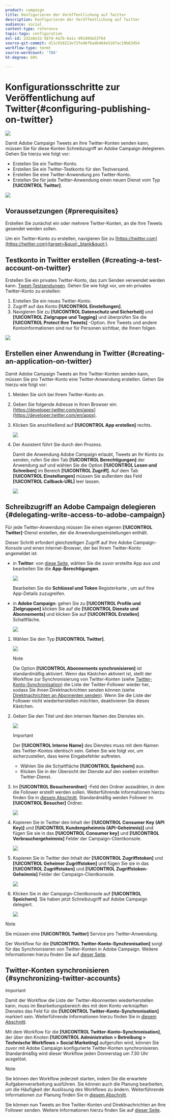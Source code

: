 ```yaml
---
product: campaign
title: Konfigurieren der Veröffentlichung auf Twitter
description: Konfigurieren der Veröffentlichung auf Twitter
audience: social
content-type: reference
topic-tags: configuration
exl-id: 2d2a6e32-587d-4a7b-ba1c-d9140da53f64
source-git-commit: d11c918213e72fe4bf6adb464e516fac19b63d54
workflow-type: tm+mt
source-wordcount: '784'
ht-degree: 60%

---
```


# Konfigurationsschritte zur Veröffentlichung auf Twitter{#configuring-publishing-on-twitter}

![](../../assets/v7-only.svg)

Damit Adobe Campaign Tweets an Ihre Twitter-Konten senden kann, müssen Sie für diese Konten Schreibzugriff an Adobe Campaign delegieren. Gehen Sie hierzu wie folgt vor:

* Erstellen Sie ein Twitter-Konto.
* Erstellen Sie ein Twitter-Testkonto für den Testversand.
* Erstellen Sie eine Twitter-Anwendung pro Twitter-Konto.
* Erstellen Sie für jede Twitter-Anwendung einen neuen Dienst vom Typ **[!UICONTROL Twitter]**.

![](assets/social_diagram_twitter_service.png)

## Voraussetzungen {#prerequisites}

Erstellen Sie zunächst ein oder mehrere Twitter-Konten, an die Ihre Tweets gesendet werden sollen.

Um ein Twitter-Konto zu erstellen, navigieren Sie zu [https://twitter.com](https://twitter.com){target=&quot;_blank&quot;}.

## Testkonto in Twitter erstellen {#creating-a-test-account-on-twitter}

Erstellen Sie ein privates Twitter-Konto, das zum Senden verwendet werden kann. [Tweet-Testsendungen](../../social/using/publishing-on-twitter.md#sending-the-proof). Gehen Sie wie folgt vor, um ein privates Twitter-Konto zu erstellen:

1. Erstellen Sie ein neues Twitter-Konto.
1. Zugriff auf das Konto  **[!UICONTROL Einstellungen]**.
1. Navigieren Sie zu **[!UICONTROL Datenschutz und Sicherheit]** und **[!UICONTROL Zielgruppe und Tagging]** und überprüfen Sie die **[!UICONTROL Protect Ihre Tweets]** -Option. Ihre Tweets und andere Kontoinformationen sind nur für Personen sichtbar, die Ihnen folgen.

![](assets/social_twitter_test_page.png)

## Erstellen einer Anwendung in Twitter {#creating-an-application-on-twitter}

Damit Adobe Campaign Tweets an Ihre Twitter-Konten senden kann, müssen Sie pro Twitter-Konto eine Twitter-Anwendung erstellen. Gehen Sie hierzu wie folgt vor:

1. Melden Sie sich bei Ihrem Twitter-Konto an.
1. Geben Sie folgende Adresse in Ihren Browser ein: [https://developer.twitter.com/en/apps](https://developer.twitter.com/en/apps).
1. Klicken Sie anschließend auf **[!UICONTROL App erstellen]** rechts.

   ![](assets/social_create_twitter_app_001.png)

1. Der Assistent führt Sie durch den Prozess.

   Damit die Anwendung Adobe Campaign erlaubt, Tweets an Ihr Konto zu senden, rufen Sie den Tab **[!UICONTROL Berechtigungen]** der Anwendung auf und wählen Sie die Option **[!UICONTROL Lesen und Schreiben]** im Bereich **[!UICONTROL Zugriff]**. Auf dem Tab **[!UICONTROL Einstellungen]** müssen Sie außerdem das Feld **[!UICONTROL Callback-URL]** leer lassen.

   ![](assets/social_create_twitter_app_002.png)

## Schreibzugriff an Adobe Campaign delegieren {#delegating-write-access-to-adobe-campaign}

Für jede Twitter-Anwendung müssen Sie einen eigenen **[!UICONTROL Twitter]**-Dienst erstellen, der die Anwendungseinstellungen enthält.

Dieser Schritt erfordert gleichzeitigen Zugriff auf Ihre Adobe Campaign-Konsole und einen Internet-Browser, der bei Ihrem Twitter-Konto angemeldet ist:

* in **Twitter**: von [diese Seite](https://developer.twitter.com/en/portal/projects-and-apps), wählen Sie die zuvor erstellte App aus und bearbeiten Sie die **App-Berechtigungen**.

   ![](assets/social_twitter_service_002.png)

   Bearbeiten Sie die **Schlüssel und Token** Registerkarte , um auf Ihre App-Details zuzugreifen.

* in **Adobe Campaign**: gehen Sie zu **[!UICONTROL Profile und Zielgruppen]** klicken Sie auf die **[!UICONTROL Dienste und Abonnements]** und klicken Sie auf **[!UICONTROL Erstellen]** Schaltfläche.

   ![](assets/social_twitter_service_007.png)

1. Wählen Sie den Typ **[!UICONTROL Twitter]**.

   ![](assets/social_twitter_service_008.png)

   >[!NOTE]
   >
   >Die Option **[!UICONTROL Abonnements synchronisieren]** ist standardmäßig aktiviert. Wenn das Kästchen aktiviert ist, stellt der Workflow zur Synchronisierung von Twitter-Konten (siehe [Twitter-Konto-Synchronisation](#synchronizing-twitter-accounts)) die Liste der Twitter-Follower wieder her, sodass Sie ihnen Direktnachrichten senden können (siehe [Direktnachrichten an Abonnenten senden](../../social/using/publishing-on-twitter.md#sending-direct-messages-to-subscribers)). Wenn Sie die Liste der Follower nicht wiederherstellen möchten, deaktivieren Sie dieses Kästchen.

1. Geben Sie den Titel und den internen Namen des Dienstes ein.

   ![](assets/social_twitter_service_009.png)

   >[!IMPORTANT]
   >
   >Der **[!UICONTROL Interne Name]** des Dienstes muss mit dem Namen des Twitter-Kontos identisch sein. Gehen Sie wie folgt vor, um sicherzustellen, dass keine Eingabefehler auftreten.

   * Wählen Sie die Schaltfläche **[!UICONTROL Speichern]** aus.
   * Klicken Sie in der Übersicht der Dienste auf den soeben erstellten Twitter-Dienst.

   <!-- * Select the **[!UICONTROL Twitter page]** tab. The Twitter account should be displayed. 
    
      ![](assets/social_twitter_service_010.png)-->

1. Im **[!UICONTROL Besucherordner]** -Feld den Ordner auswählen, in dem die Follower erstellt werden sollen. Weiterführende Informationen hierzu finden Sie in [diesem Abschnitt](../../social/using/publishing-on-twitter.md#operating-principle). Standardmäßig werden Follower im **[!UICONTROL Besucher]** Ordner.

   ![](assets/social_twitter_service_010_b.png)

1. Kopieren Sie in Twitter den Inhalt der **[!UICONTROL Consumer Key (API Key)]** und **[!UICONTROL Kundengeheimnis (API-Geheimnis)]** und fügen Sie sie in das **[!UICONTROL Consumer key]** und **[!UICONTROL Verbrauchergeheimnis]** Felder der Campaign-Clientkonsole.

   ![](assets/social_twitter_service_012.png)

1. Kopieren Sie in Twitter den Inhalt der **[!UICONTROL Zugriffstoken]** und **[!UICONTROL Geheimer Zugriffstoken]** und fügen Sie sie in das **[!UICONTROL Zugriffstoken]** und **[!UICONTROL Zugriffstoken-Geheimnis]** Felder der Campaign-Clientkonsole.

   ![](assets/social_twitter_service_013.png)

1. Klicken Sie in der Campaign-Clientkonsole auf **[!UICONTROL Speichern]**. Sie haben jetzt Schreibzugriff auf Adobe Campaign delegiert.

   ![](assets/social_twitter_service_014.png)

>[!NOTE]
>
>Sie müssen eine **[!UICONTROL Twitter]** Service pro Twitter-Anwendung.

Der Workflow für die **[!UICONTROL Twitter-Konto-Synchronisation]** sorgt für das Synchronisieren von Twitter-Konten in Adobe Campaign. Weitere Informationen hierzu finden Sie auf [dieser Seite](../../social/using/publishing-on-facebook-walls.md#synchronizing-facebook-pages).

## Twitter-Konten synchronisieren {#synchronizing-twitter-accounts}

>[!IMPORTANT]
>
>Damit der Workflow die Liste der Twitter-Abonnenten wiederherstellen kann, muss im Bearbeitungsbereich des mit dem Konto verknüpften Dienstes das Feld für die **[!UICONTROL Twitter-Konto-Synchronisation]** markiert sein. Weiterführende Informationen hierzu finden Sie in [diesem Abschnitt](#delegating-write-access-to-adobe-campaign).

Mit dem Workflow für die **[!UICONTROL Twitter-Konto-Synchronisation]**, der über den Knoten **[!UICONTROL Administration > Betreibung > Technische Workflows > Social Marketing]** aufgerufen wird, können Sie zuvor mit Adobe Campaign konfigurierte Twitter-Konten synchronisieren. Standardmäßig wird dieser Workflow jeden Donnerstag um 7.30 Uhr ausgelöst.

>[!NOTE]
>
>Sie können den Workflow jederzeit starten, indem Sie die erwartete Aufgabenverarbeitung ausführen. Sie können auch die Planung bearbeiten, um die Häufigkeit der Auslösung des Workflows zu ändern. Weiterführende Informationen zur Planung finden Sie in [diesem Abschnitt](../../workflow/using/scheduler.md).

Sie können nun Tweets an Ihre Twitter-Konten und Direktnachrichten an Ihre Follower senden. Weitere Informationen hierzu finden Sie auf [dieser Seite](../../social/using/publishing-on-twitter.md).
